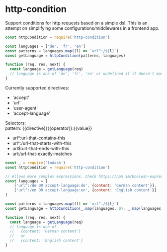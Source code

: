 # http-condition

Support conditions for http requests based on a simple dsl.
This is an attempt on simplifying some configurations/middlewares in a frontend app.

```js
const httpCondition = require('http-condition')

const languages = ['de', 'fr', 'en']
const patterns = languages.map((l) => `url^:/${l}`)
const getLanguage = httpCondition(patterns, languages)

function (req, res, next) {
  const language = getLanguage(req)
  // language is one of 'de', 'fr', 'en' or undefined if it doesn't match
}
```

Currently supported directives:
- 'accept'
- 'url'
- 'user-agent'
- 'accept-language'

Selectors:  
pattern: {{directive}}{{operator}}:{{value}}
- url*:url-that-contains-this
- url^:/url-that-starts-with-this
- url$:url-that-ends-with-this
- url:/url-that-exactly-matches

```js
const _ = require('lodash')
const httpCondition = require('http-condition')

// Allows more complex expressions. Check https://npm.im/boolean-expression
const languages = [
    ['url^:/de OR accept-language:de', {content: 'German content'}],
    ['url^:/en OR accept-language:en', {content: 'English content'}]
]

const patterns = languages.map((l) => `url^:/${l}`)
const getLanguage = httpCondition(_.map(languages, 0), _.map(languages, 1))

function (req, res, next) {
  const language = getLanguage(req)
  // language is one of
  //   {content: 'German content'}
  //   or
  //   {content: 'English content'}
}
```
